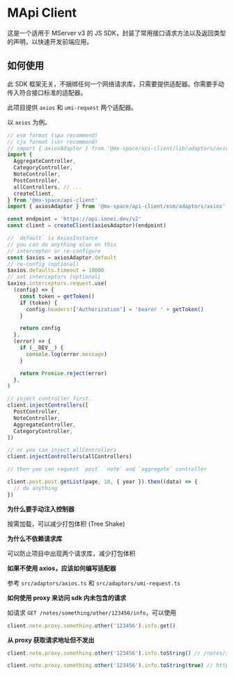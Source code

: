 # MApi Client

这是一个适用于 MServer v3 的 JS SDK，封装了常用接口请求方法以及返回类型的声明，以快速开发前端应用。

## 如何使用

此 SDK 框架无关，不捆绑任何一个网络请求库，只需要提供适配器。你需要手动传入符合接口标准的适配器。

此项目提供 `axios` 和 `umi-request` 两个适配器。

以 `axios` 为例。

```ts
// esm format (spa recommend)
// cjs format (ssr recommend)
// import { axiosAdaptor } from '@mx-space/api-client/lib/adaptors/axios'
import {
  AggregateController,
  CategoryController,
  NoteController,
  PostController,
  allControllers, // ...
  createClient,
} from '@mx-space/api-client'
import { axiosAdaptor } from '@mx-space/api-client/esm/adaptors/axios'

const endpoint = 'https://api.innei.dev/v2'
const client = createClient(axiosAdaptor)(endpoint)

// `default` is AxiosInstance
// you can do anything else on this
// interceptor or re-configure
const $axios = axiosAdaptor.default
// re-config (optional)
$axios.defaults.timeout = 10000
// set interceptors (optional)
$axios.interceptors.request.use(
  (config) => {
    const token = getToken()
    if (token) {
      config.headers!['Authorization'] = 'bearer ' + getToken()
    }

    return config
  },
  (error) => {
    if (__DEV__) {
      console.log(error.message)
    }

    return Promise.reject(error)
  },
)

// inject controller first.
client.injectControllers([
  PostController,
  NoteController,
  AggregateController,
  CategoryController,
])

// or you can inject allControllers
client.injectControllers(allControllers)

// then you can request `post` `note` and `aggregate` controller

client.post.post.getList(page, 10, { year }).then((data) => {
  // do anything
})
```

**为什么要手动注入控制器**

按需加载，可以减少打包体积 (Tree Shake)

**为什么不依赖请求库**

可以防止项目中出现两个请求库，减少打包体积

**如果不使用 axios，应该如何编写适配器**

参考 `src/adaptors/axios.ts` 和 `src/adaptors/umi-request.ts`

**如何使用 proxy 来访问 sdk 内未包含的请求**

如请求 `GET /notes/something/other/123456/info`，可以使用

```ts
client.note.proxy.something.other('123456').info.get()
```

**从 proxy 获取请求地址但不发出**

```ts
client.note.proxy.something.other('123456').info.toString() // /notes/something/other/123456/info

client.note.proxy.something.other('123456').info.toString(true) // http://localhost:2333/notes/something/other/123456/info
```
